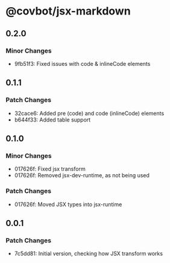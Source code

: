 # @covbot/jsx-markdown

## 0.2.0

### Minor Changes

-   9fb51f3: Fixed issues with code & inlineCode elements

## 0.1.1

### Patch Changes

-   32cace6: Added pre (code) and code (inlineCode) elements
-   b644f33: Added table support

## 0.1.0

### Minor Changes

-   017626f: Fixed jsx transform
-   017626f: Removed jsx-dev-runtime, as not being used

### Patch Changes

-   017626f: Moved JSX types into jsx-runtime

## 0.0.1

### Patch Changes

-   7c5dd81: Initial version, checking how JSX transform works
